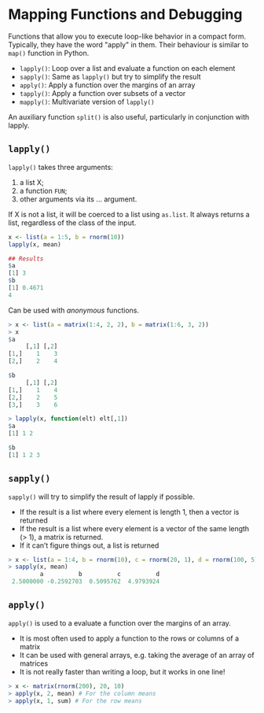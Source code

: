 
# Mapping Functions and Debugging

Functions that allow you to execute loop-like behavior in a compact form. Typically, they have the word "apply" in them. Their behaviour is similar to `map()` function in Python.

- `lapply()`: Loop over a list and evaluate a function on each element
- `sapply()`: Same as `lapply()` but try to simplify the result
- `apply()`: Apply a function over the margins of an array
- `tapply()`: Apply a function over subsets of a vector
- `mapply()`: Multivariate version of `lapply()`

An auxiliary function `split()` is also useful, particularly in conjunction with lapply.

## `lapply()`

`lapply()` takes three arguments: 
1. a list X; 
2. a function `FUN`; 
3. other arguments via its ... argument. 

If X is not a list, it will be coerced to a list using `as.list`. It always returns a list, regardless of the class of the input.

```r
x <- list(a = 1:5, b = rnorm(10))
lapply(x, mean)

## Results
$a
[1] 3
$b
[1] 0.4671
4
```
Can be used with *anonymous* functions.

```r
> x <- list(a = matrix(1:4, 2, 2), b = matrix(1:6, 3, 2))
> x
$a
     [,1] [,2]
[1,]    1    3
[2,]    2    4

$b
     [,1] [,2]
[1,]    1    4
[2,]    2    5
[3,]    3    6

> lapply(x, function(elt) elt[,1])
$a
[1] 1 2

$b
[1] 1 2 3
```

## `sapply()`

`sapply()` will try to simplify the result of lapply if possible.
- If the result is a list where every element is length 1, then a vector is returned
- If the result is a list where every element is a vector of the same length (> 1), a matrix is returned.
- If it can’t figure things out, a list is returned

```r
> x <- list(a = 1:4, b = rnorm(10), c = rnorm(20, 1), d = rnorm(100, 5))
> sapply(x, mean)
         a          b          c          d 
 2.5000000 -0.2592703  0.5095762  4.9793924 
```

## `apply()`

`apply()` is used to a evaluate a function over the margins of an array.
- It is most often used to apply a function to the rows or columns of a matrix
- It can be used with general arrays, e.g. taking the average of an array of matrices
- It is not really faster than writing a loop, but it works in one line!
```r
> x <- matrix(rnorm(200), 20, 10)
> apply(x, 2, mean) # For the column means
> apply(x, 1, sum) # For the row means
```
<!--stackedit_data:
eyJoaXN0b3J5IjpbLTE1MTE3ODc3NDYsLTIwMTA0MTI0NTIsMj
A0MDM3NzQ1MSwtMTc2ODExMDkxM119
-->